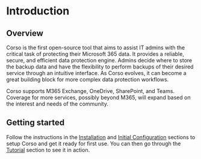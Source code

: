 # Introduction

## Overview

Corso is the first open-source tool that aims to assist IT admins with the critical task of protecting their
Microsoft 365 data. It provides a reliable, secure, and efficient data protection engine. Admins decide where to store
the backup data and have the flexibility to perform backups of their desired service through an intuitive interface.
As Corso evolves, it can become a great building block for more complex data protection workflows.

Corso supports M365 Exchange, OneDrive, SharePoint, and Teams. Coverage for more services, possibly 
beyond M365, will expand based on the interest and needs of the community.

## Getting started

Follow the instructions in the [Installation](/install) and [Initial Configuration](/configuration) sections to setup
Corso and get it ready for first use. You can then go through the [Tutorial](/tutorial) section to see it in action.
